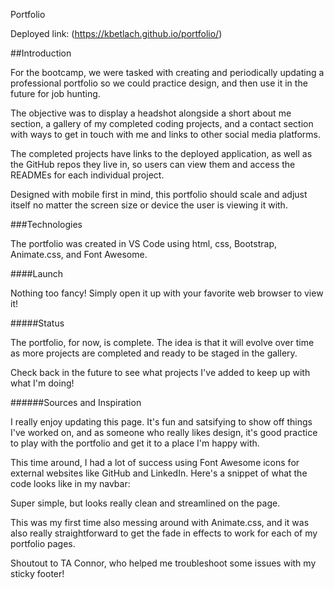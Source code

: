Portfolio

Deployed link: (https://kbetlach.github.io/portfolio/)

##Introduction

For the bootcamp, we were tasked with creating and periodically updating a professional portfolio so we could practice design, and then use it in the future for job hunting.

The objective was to display a headshot alongside a short about me section, a gallery of my completed coding projects, and a contact section with ways to get in touch with me and links to other social media platforms.

The completed projects have links to the deployed application, as well as the GitHub repos they live in, so users can view them and access the READMEs for each individual project. 

Designed with mobile first in mind, this portfolio should scale and adjust itself no matter the screen size or device the user is viewing it with.

###Technologies

The portfolio was created in VS Code using html, css, Bootstrap, Animate.css, and Font Awesome. 

####Launch

Nothing too fancy! Simply open it up with your favorite web browser to view it!

#####Status

The portfolio, for now, is complete. The idea is that it will evolve over time as more projects are completed and ready to be staged in the gallery.

Check back in the future to see what projects I've added to keep up with what I'm doing!

######Sources and Inspiration

I really enjoy updating this page. It's fun and satsifying to show off things I've worked on, and as someone who really likes design, it's good practice to play with the portfolio and get it to a place I'm happy with.

This time around, I had a lot of success using Font Awesome icons for external websites like GitHub and LinkedIn. Here's a snippet of what the code looks like in my navbar:

 <a href="https://www.linkedin.com/in/kyle-betlach"><i class="fab fa-linkedin-in" id="linked"></i></a>
<a href="https://github.com/kbetlach"><i class="fab fa-github" id="git"></i></a>
   
Super simple, but looks really clean and streamlined on the page. 

This was my first time also messing around with Animate.css, and it was also really straightforward to get the fade in effects to work for each of my portfolio pages.

Shoutout to TA Connor, who helped me troubleshoot some issues with my sticky footer!
